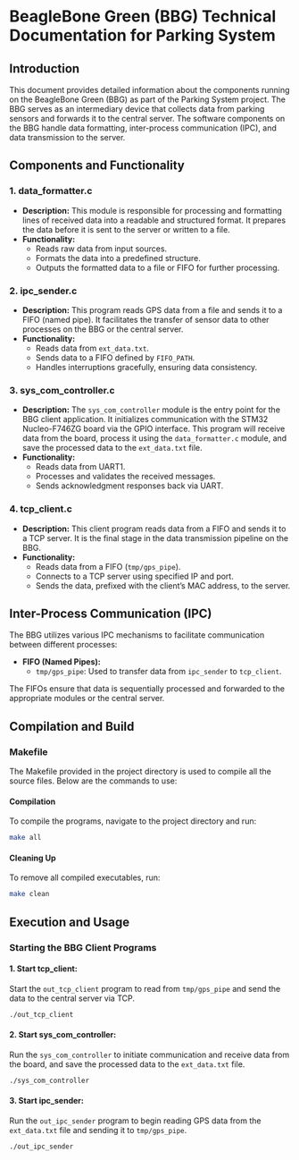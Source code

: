 # BeagleBone Green (BBG) Technical Documentation for Parking System

## Introduction
This document provides detailed information about the components running on the BeagleBone Green (BBG) as part of the Parking System project. The BBG serves as an intermediary device that collects data from parking sensors and forwards it to the central server. The software components on the BBG handle data formatting, inter-process communication (IPC), and data transmission to the server.

## Components and Functionality

### 1. **data_formatter.c**
   - **Description:** This module is responsible for processing and formatting lines of received data into a readable and structured format. It prepares the data before it is sent to the server or written to a file.
   - **Functionality:** 
     - Reads raw data from input sources.
     - Formats the data into a predefined structure.
     - Outputs the formatted data to a file or FIFO for further processing.

### 2. **ipc_sender.c**
   - **Description:** This program reads GPS data from a file and sends it to a FIFO (named pipe). It facilitates the transfer of sensor data to other processes on the BBG or the central server.
   - **Functionality:**
     - Reads data from `ext_data.txt`.
     - Sends data to a FIFO defined by `FIFO_PATH`.
     - Handles interruptions gracefully, ensuring data consistency.

### 3. **sys_com_controller.c**
   - **Description:** The `sys_com_controller` module is the entry point for the BBG client application. It initializes communication with the STM32 Nucleo-F746ZG board via the GPIO interface. This program will receive data from the board, process it using the `data_formatter.c` module, and save the processed data to the `ext_data.txt` file.
   - **Functionality:**
     - Reads data from UART1.
     - Processes and validates the received messages.
     - Sends acknowledgment responses back via UART.

### 4. **tcp_client.c**
   - **Description:** This client program reads data from a FIFO and sends it to a TCP server. It is the final stage in the data transmission pipeline on the BBG.
   - **Functionality:**
     - Reads data from a FIFO (`tmp/gps_pipe`).
     - Connects to a TCP server using specified IP and port.
     - Sends the data, prefixed with the client’s MAC address, to the server.

## Inter-Process Communication (IPC)
The BBG utilizes various IPC mechanisms to facilitate communication between different processes:
- **FIFO (Named Pipes):**
  - `tmp/gps_pipe`: Used to transfer data from `ipc_sender` to `tcp_client`.

The FIFOs ensure that data is sequentially processed and forwarded to the appropriate modules or the central server.

## Compilation and Build

### Makefile
The Makefile provided in the project directory is used to compile all the source files. Below are the commands to use:

#### Compilation
To compile the programs, navigate to the project directory and run:
```sh
make all
```

#### Cleaning Up
To remove all compiled executables, run:
```sh
make clean
```

## Execution and Usage
### Starting the BBG Client Programs

#### 1. Start tcp_client:
Start the `out_tcp_client` program to read from `tmp/gps_pipe` and send the data to the central server via TCP.
```sh
./out_tcp_client
```

#### 2. Start sys_com_controller:
Run the `sys_com_controller` to initiate communication and receive data from the board, and save the processed data to the `ext_data.txt` file.
```sh
./sys_com_controller
```

#### 3. Start ipc_sender:
Run the `out_ipc_sender` program to begin reading GPS data from the `ext_data.txt` file and sending it to `tmp/gps_pipe`.
```sh
./out_ipc_sender
```

